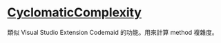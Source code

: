 # [CyclomaticComplexity](https://plugins.jetbrains.com/plugin/10395-cyclomaticcomplexity)

類似 Visual Studio Extension Codemaid 的功能。用來計算 method 複雜度。
